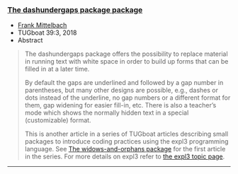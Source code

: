 

### <a href="{{site.baseurl}}/publications/2018-FMi-TUB-tb123mitt-dashundergaps.pdf" target="_blank" onclick="vgwPixelCall('cf8be8fdcbc7435f9ceb8cb9ac0d4e25');">The dashundergaps package package</a>

+ [Frank Mittelbach]({{site.baseurl}}/about/team/#frank-mittelbach)
+ TUGboat 39:3, 2018 
+ Abstract
> The dashundergaps package offers the possibility to replace material
> in running text with white space in order to build up forms that can
> be filled in at a later time.
>
> By default the gaps are underlined and followed by a gap number in
> parentheses, but many other designs are possible, e.g., dashes or
> dots instead of the underline, no gap numbers or a different format
> for them, gap widening for easier fill-in, etc.  There is also a
> teacher’s mode which shows the normally hidden text in a special
> (customizable) format.
>
> This is another article in a series of TUGboat articles describing
> small packages to introduce coding practices using the expl3
> programming language. See <a
> href="{{site.baseurl}}/publications/2018-FMi-TUB-tb123mitt-widows-code.pdf"
> target="_blank"
> onclick="vgwPixelCall('e8bd3d768ec04de7bc0f4fd85b994669');">The
> widows-and-orphans package</a> for the first article in the
> series. For more details on expl3 refer to [the expl3 topic
> page]({{site.baseurl}}/publications/indexbytopic/l3-expl3/).

***

